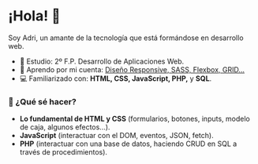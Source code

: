 # ¡Hola! 👋

Soy Adri, un amante de la tecnología que está formándose en desarrollo web.</p>

- 📖 Estudio: 2º F.P. Desarrollo de Aplicaciones Web.
- 🌱 Aprendo por mi cuenta: [Diseño Responsive, SASS, Flexbox, GRID...](https://www.udemy.com/course/master-en-css-responsive-sass-flexbox-grid-y-boostrap-4/)
- 💻 Familiarizado con: **HTML, CSS, JavaScript, PHP,** y **SQL**.

<h3>🤔 ¿Qué sé hacer?</h3>
<ul>
  <li>
   <strong>Lo fundamental de HTML y CSS</strong> (formularios, botones, inputs, modelo de caja, algunos efectos...).
  </li>
    <li>
     <strong>JavaScript</strong> (interactuar con el DOM, eventos, JSON, fetch).
  </li>
  <li>
   <strong>PHP</strong> (interactuar con una base de datos, haciendo CRUD en SQL a través de procedimientos).
  </li>
</ul>
